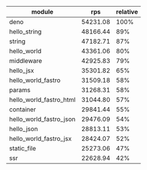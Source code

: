 
| module                  | rps      | relative |
| ----------------------- | -------- | -------- |
| deno                    | 54231.08 | 100%     |
| hello_string            | 48166.44 | 89%      |
| string                  | 47182.71 | 87%      |
| hello_world             | 43361.06 | 80%      |
| middleware              | 42925.83 | 79%      |
| hello_jsx               | 35301.82 | 65%      |
| hello_world_fastro      | 31509.18 | 58%      |
| params                  | 31268.31 | 58%      |
| hello_world_fastro_html | 31044.80 | 57%      |
| container               | 29841.44 | 55%      |
| hello_world_fastro_json | 29476.09 | 54%      |
| hello_json              | 28813.11 | 53%      |
| hello_world_fastro_jsx  | 28424.07 | 52%      |
| static_file             | 25273.06 | 47%      |
| ssr                     | 22628.94 | 42%      |